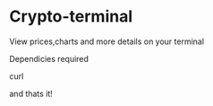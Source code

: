 # Crypto-terminal
View prices,charts and more details on your terminal


Dependicies required

curl

and thats it!


